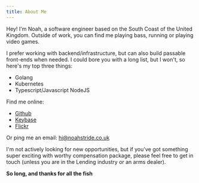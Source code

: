 ```yaml
---
title: About Me
---
```

Hey! I'm Noah, a software engineer based on the South Coast of the United Kingdom. Outside of work, you can find me playing bass, running or playing video games.

I prefer working with backend/infrastructure, but can also build passable front-ends when needed. I could bore you with a long list, but I won't, so here's my top three things:

- Golang
- Kubernetes
- Typescript/Javascript NodeJS

Find me online:

- [Github](https://github.com/strideynet)
- [Keybase](https://keybase.io/strideynet)
- [Flickr](https://www.flickr.com/photos/nstride/)

Or ping me an email: hi@noahstride.co.uk

I'm not actively looking for new opportunities, but if you've got something super exciting with worthy compensation
package, please feel free to get in touch (unless you are in the Lending industry or an arms dealer).

**So long, and thanks for all the fish**
